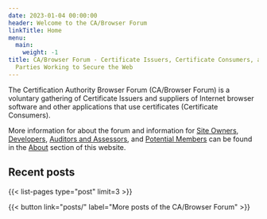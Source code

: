 ```yaml
---
date: 2023-01-04 00:00:00
header: Welcome to the CA/Browser Forum
linkTitle: Home
menu:
  main:
    weight: -1
title: CA/Browser Forum - Certificate Issuers, Certificate Consumers, and Interested
  Parties Working to Secure the Web
---
```


The Certification Authority Browser Forum (CA/Browser Forum) is a voluntary gathering of Certificate Issuers and suppliers of Internet browser software and other applications that use certificates (Certificate Consumers).

More information for about the forum and information for [Site Owners](/about/information/site-owners-and-administrators/), [Developers](/about/information/manufacturers-and-developers/), [Auditors and Assessors](/about/information/auditors-and-assessors/), and [Potential Members](/about/information/potential-members/) can be found in the [About](/about/) section of this website.

## Recent posts

{{< list-pages type="post" limit=3 >}}

{{< button link="posts/" label="More posts of the CA/Browser Forum" >}}